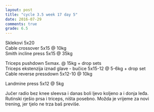 ```yaml
---
layout: post
title: "cycle 3.5 week 17 day 5"
date: 2016-07-29
comments: true
grade: 6.5
---
```


Sklekovi 5x20  
Cable crossover 5x15 @ 10kg  
Smith incline press 5x15 @ 35kg   

Triceps pushdown 5xmax. @ 15kg + drop sets    
Triceps ekstenzija iznad glave - bučice 5x15-12 @ 5-6kg + drop set  
Cable reverse pressdown 5x12-10 @ 10kg  

Landmine press 5x12 @ 5kg  

Jučer radio bez knee sleevsa i danas boli ljevo koljeno a i donja leđa. Rutinski rješio prsa i triceps, ništa posebno. Možda je vrijeme za novi trening, jer tjelo ne trza baš previše.
